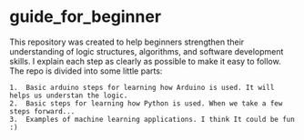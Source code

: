 # guide_for_beginner

This repository was created to help beginners strengthen their understanding of logic structures, algorithms, and software development skills. I explain each step as clearly as possible to make it easy to follow. The repo is divided into some little parts:

	1.	Basic arduino steps for learning how Arduino is used. It will helps us understan the logic.
	2.	Basic steps for learning how Python is used. When we take a few steps forward... 
	3.	Examples of machine learning applications. I think It could be fun :)
